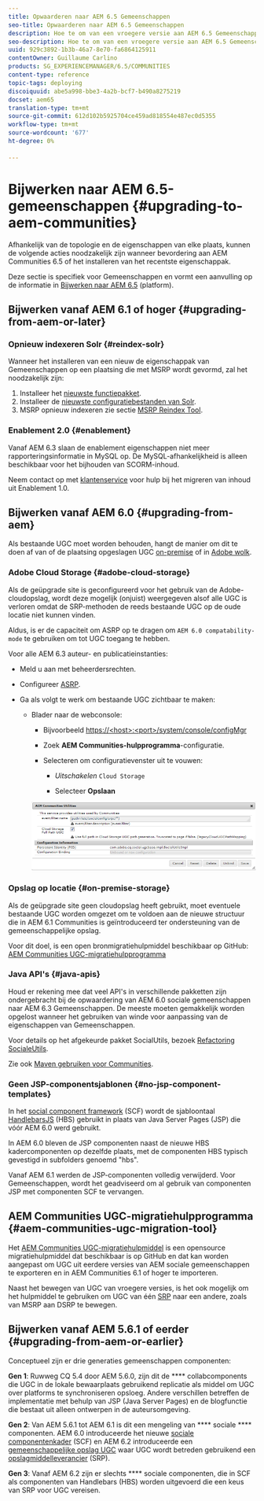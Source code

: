 ```yaml
---
title: Opwaarderen naar AEM 6.5 Gemeenschappen
seo-title: Opwaarderen naar AEM 6.5 Gemeenschappen
description: Hoe te om van een vroegere versie aan AEM 6.5 Gemeenschappen te bevorderen
seo-description: Hoe te om van een vroegere versie aan AEM 6.5 Gemeenschappen te bevorderen
uuid: 929c3892-1b3b-46a7-8e70-fa6864125911
contentOwner: Guillaume Carlino
products: SG_EXPERIENCEMANAGER/6.5/COMMUNITIES
content-type: reference
topic-tags: deploying
discoiquuid: abe5a998-bbe3-4a2b-bcf7-b490a8275219
docset: aem65
translation-type: tm+mt
source-git-commit: 612d102b5925704ce459ad818554e487ec0d5355
workflow-type: tm+mt
source-wordcount: '677'
ht-degree: 0%

---
```



# Bijwerken naar AEM 6.5-gemeenschappen {#upgrading-to-aem-communities}

Afhankelijk van de topologie en de eigenschappen van elke plaats, kunnen de volgende acties noodzakelijk zijn wanneer bevordering aan AEM Communities 6.5 of het installeren van het recentste eigenschappak.

Deze sectie is specifiek voor Gemeenschappen en vormt een aanvulling op de informatie in [Bijwerken naar AEM 6.5](/help/sites-deploying/upgrade.md) (platform).

## Bijwerken vanaf AEM 6.1 of hoger {#upgrading-from-aem-or-later}

### Opnieuw indexeren Solr {#reindex-solr}

Wanneer het installeren van een nieuw de eigenschappak van Gemeenschappen op een plaatsing die met MSRP wordt gevormd, zal het noodzakelijk zijn:

1. Installeer het [nieuwste functiepakket](/help/communities/deploy-communities.md#latestfeaturepack).
1. Installeer de [nieuwste configuratiebestanden van Solr](/help/communities/msrp.md#upgrading).
1. MSRP opnieuw indexeren
zie sectie [MSRP Reindex Tool](/help/communities/msrp.md#msrp-reindex-tool).

### Enablement 2.0 {#enablement}

Vanaf AEM 6.3 slaan de enablement eigenschappen niet meer rapporteringsinformatie in MySQL op. De MySQL-afhankelijkheid is alleen beschikbaar voor het bijhouden van SCORM-inhoud.

Neem contact op met [klantenservice](https://helpx.adobe.com/marketing-cloud/contact-support.html) voor hulp bij het migreren van inhoud uit Enablement 1.0.

## Bijwerken vanaf AEM 6.0 {#upgrading-from-aem}

Als bestaande UGC moet worden behouden, hangt de manier om dit te doen af van of de plaatsing opgeslagen UGC [on-premise](#on-premise-storage) of in [Adobe wolk](#adobe-cloud-storage).

### Adobe Cloud Storage {#adobe-cloud-storage}

Als de geüpgrade site is geconfigureerd voor het gebruik van de Adobe-cloudopslag, wordt deze mogelijk (onjuist) weergegeven alsof alle UGC is verloren omdat de SRP-methoden de reeds bestaande UGC op de oude locatie niet kunnen vinden.

Aldus, is er de capaciteit om ASRP op te dragen om `AEM 6.0 compatability-mode` te gebruiken om tot UGC toegang te hebben.

Voor alle AEM 6.3 auteur- en publicatieinstanties:

* Meld u aan met beheerdersrechten.
* Configureer [ASRP](/help/communities/asrp.md).
* Ga als volgt te werk om bestaande UGC zichtbaar te maken:

   * Blader naar de webconsole:

      * Bijvoorbeeld [https://&lt;host>:&lt;port>/system/console/configMgr](https://localhost:4502/system/console/configMgr)

      * Zoek **AEM Communities-hulpprogramma**-configuratie.
      * Selecteren om configuratievenster uit te vouwen:

         * *Uitschakelen* `Cloud Storage`

         * Selecteer **Opslaan**

      ![nutsbedrijven](assets/utilities.png)


### Opslag op locatie {#on-premise-storage}

Als de geüpgrade site geen cloudopslag heeft gebruikt, moet eventuele bestaande UGC worden omgezet om te voldoen aan de nieuwe structuur die in AEM 6.1 Communities is geïntroduceerd ter ondersteuning van de gemeenschappelijke opslag.

Voor dit doel, is een open bronmigratiehulpmiddel beschikbaar op GitHub:
[AEM Communities UGC-migratiehulpprogramma](https://github.com/Adobe-Marketing-Cloud/communities-ugc-migration)

### Java API&#39;s {#java-apis}

Houd er rekening mee dat veel API&#39;s in verschillende pakketten zijn ondergebracht bij de opwaardering van AEM 6.0 sociale gemeenschappen naar AEM 6.3 Gemeenschappen. De meeste moeten gemakkelijk worden opgelost wanneer het gebruiken van winde voor aanpassing van de eigenschappen van Gemeenschappen.

Voor details op het afgekeurde pakket SocialUtils, bezoek [Refactoring SocialeUtils](/help/communities/socialutils.md).

Zie ook [Maven gebruiken voor Communities](/help/communities/maven.md).

### Geen JSP-componentsjablonen {#no-jsp-component-templates}

In het [social component framework](/help/communities/scf.md) (SCF) wordt de sjabloontaal [HandlebarsJS](https://www.handlebarsjs.com/) (HBS) gebruikt in plaats van Java Server Pages (JSP) die vóór AEM 6.0 werd gebruikt.

In AEM 6.0 bleven de JSP componenten naast de nieuwe HBS kadercomponenten op dezelfde plaats, met de componenten HBS typisch gevestigd in subfolders genoemd &quot;hbs&quot;.

Vanaf AEM 6.1 werden de JSP-componenten volledig verwijderd. Voor Gemeenschappen, wordt het geadviseerd om al gebruik van componenten JSP met componenten SCF te vervangen.

## AEM Communities UGC-migratiehulpprogramma {#aem-communities-ugc-migration-tool}

Het [AEM Communities UGC-migratiehulpmiddel](https://github.com/Adobe-Marketing-Cloud/communities-ugc-migration) is een opensource migratiehulpmiddel dat beschikbaar is op GitHub en dat kan worden aangepast om UGC uit eerdere versies van AEM sociale gemeenschappen te exporteren en in AEM Communities 6.1 of hoger te importeren.

Naast het bewegen van UGC van vroegere versies, is het ook mogelijk om het hulpmiddel te gebruiken om UGC van één [SRP](/help/communities/working-with-srp.md) naar een andere, zoals van MSRP aan DSRP te bewegen.

## Bijwerken vanaf AEM 5.6.1 of eerder {#upgrading-from-aem-or-earlier}

Conceptueel zijn er drie generaties gemeenschappen componenten:

**Gen 1**: Ruwweg CQ 5.4 door AEM 5.6.0, zijn dit de  **** collabcomponents die UGC in de lokale bewaarplaats gebruikend replicatie als middel om UGC over platforms te synchroniseren opsloeg. Andere verschillen betreffen de implementatie met behulp van JSP (Java Server Pages) en de blogfunctie die bestaat uit alleen ontwerpen in de auteursomgeving.

**Gen 2**: Van AEM 5.6.1 tot AEM 6.1 is dit een mengeling van  **** sociale  **** componenten. AEM 6.0 introduceerde het nieuwe [sociale componentenkader](/help/communities/scf.md) (SCF) en AEM 6.2 introduceerde een [gemeenschappelijke opslag UGC](/help/communities/working-with-srp.md) waar UGC wordt betreden gebruikend een [opslagmiddelleverancier](/help/communities/srp.md) (SRP).

**Gen 3**: Vanaf AEM 6.2 zijn er slechts  **** sociale componenten, die in SCF als componenten van Handlebars (HBS) worden uitgevoerd die een keus van SRP voor UGC vereisen.
